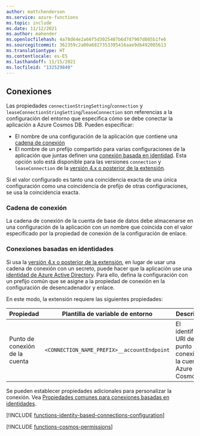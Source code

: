 ```yaml
---
author: mattchenderson
ms.service: azure-functions
ms.topic: include
ms.date: 11/12/2021
ms.author: mahender
ms.openlocfilehash: 4a78d64e2a66f5d3025407b6d7d7907d085b1fe6
ms.sourcegitcommit: 362359c2a00a6827353395416aae9db492005613
ms.translationtype: HT
ms.contentlocale: es-ES
ms.lasthandoff: 11/15/2021
ms.locfileid: "132529840"
---
```

## <a name="connections"></a>Conexiones

Las propiedades `connectionStringSetting`/`connection` y `leaseConnectionStringSetting`/`leaseConnection` son referencias a la configuración del entorno que especifica cómo se debe conectar la aplicación a Azure Cosmos DB. Pueden especificar:

- El nombre de una configuración de la aplicación que contiene una [cadena de conexión](#connection-string)
- El nombre de un prefijo compartido para varias configuraciones de la aplicación que juntas definen una [conexión basada en identidad](#identity-based-connections). Esta opción solo está disponible para las versiones `connection` y `leaseConnection` de la [versión 4.x o posterior de la extensión].

Si el valor configurado es tanto una coincidencia exacta de una única configuración como una coincidencia de prefijo de otras configuraciones, se usa la coincidencia exacta.

### <a name="connection-string"></a>Cadena de conexión

La cadena de conexión de la cuenta de base de datos debe almacenarse en una configuración de la aplicación con un nombre que coincida con el valor especificado por la propiedad de conexión de la configuración de enlace.

### <a name="identity-based-connections"></a>Conexiones basadas en identidades

Si usa la [versión 4.x o posterior de la extensión], en lugar de usar una cadena de conexión con un secreto, puede hacer que la aplicación use una [identidad de Azure Active Directory](../articles/active-directory/fundamentals/active-directory-whatis.md). Para ello, defina la configuración con un prefijo común que se asigne a la propiedad de conexión en la configuración de desencadenador y enlace.

En este modo, la extensión requiere las siguientes propiedades:

| Propiedad                  | Plantilla de variable de entorno                       | Descripción                                | Valor de ejemplo                                        |
|---------------------------|-----------------------------------------------------|--------------------------------------------|------------------------------------------------|
| Punto de conexión de la cuenta | `<CONNECTION_NAME_PREFIX>__accountEndpoint` | El identificador URI del punto de conexión de la cuenta de Azure Cosmos DB. | https://<nombre_de_cuenta_de_base_de_dats>.documents.azure.com:443/ |

Se pueden establecer propiedades adicionales para personalizar la conexión. Vea [Propiedades comunes para conexiones basadas en identidades](../articles/azure-functions/functions-reference.md#common-properties-for-identity-based-connections).

[!INCLUDE [functions-identity-based-connections-configuration](./functions-identity-based-connections-configuration.md)]

[!INCLUDE [functions-cosmos-permissions](./functions-cosmos-permissions.md)]

[versión 4.x o posterior de la extensión]: ../articles/azure-functions/functions-bindings-cosmosdb-v2.md#cosmos-db-extension-4x-and-higher
